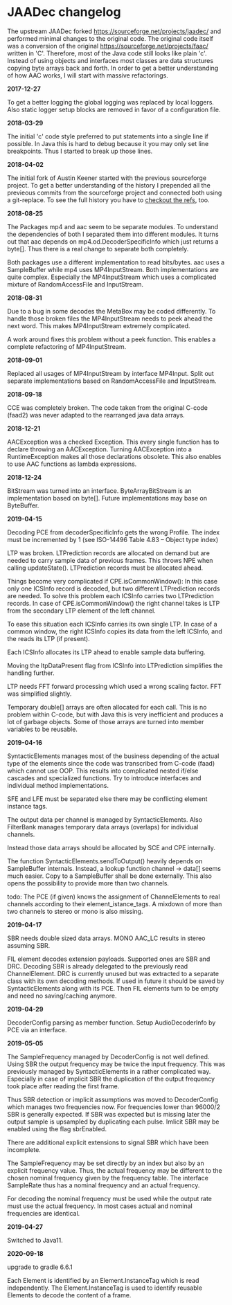 # JAADec changelog

The upstream JAADec forked https://sourceforge.net/projects/jaadec/ and performed minimal changes to the original code.
The original code itself was a conversion of the original https://sourceforge.net/projects/faac/ written in 'C'.
Therefore, most of the Java code still looks like plain 'c'. 
Instead of using objects and interfaces most classes are data structures copying byte arrays back and forth.
In order to get a better understanding of how AAC works, I will start with massive refactorings.

**2017-12-27**

To get a better logging the global logging was replaced by local loggers.
Also static logger setup blocks are removed in favor of a configuration file.

**2018-03-29**

The initial 'c' code style preferred to put statements into a single line if possible.
In Java this is hard to debug because it you may only set line breakpoints.
Thus I started to break up those lines.

**2018-04-02**

The initial fork of Austin Keener started with the previous sourceforge project.
To get a better understanding of the history I prepended all the previeous commits from the sourceforge project and connected both using a git-replace.
To see the full history you have to [checkout the refs](https://stackoverflow.com/questions/20069482/how-to-push-refs-replace-without-pushing-any-other-refs-in-git), too.

**2018-08-25**

The Packages mp4 and aac seem to be separate modules.
To understand the dependencies of both I separated them into different modules.
It turns out that aac depends on mp4.od.DecoderSpecificInfo which just returns a byte[].
Thus there is a real change to separate both completely.

Both packages use a different implementation to read bits/bytes.
aac uses a SampleBuffer while mp4 uses MP4InputStream.
Both implementations are quite complex.
Especially the MP4InputStream which uses a complicated mixture of RandomAccessFile and InputStream.

**2018-08-31**

Due to a bug in some decodes the MetaBox may be coded differently.
To handle those broken files the MP4InputStream needs to peek ahead the next word.
This makes MP4InputStream extremely complicated.

A work around fixes this problem without a peek function. 
This enables a complete refactoring of MP4InputStream. 

**2018-09-01**

Replaced all usages of MP4InputStream by interface MP4Input.
Split out separate implementations based on RandomAccessFile and InputStream.
  
**2018-09-18**

CCE was completely broken. The code taken from the original C-code (faad2) 
was never adapted to the rearranged java data arrays.
           
**2018-12-21** 

AACException was a checked Exception. 
This every single function has to declare throwing an AACException.
Turning AACException into a RuntimeException makes all those declarations obsolete.
This also enables to use AAC functions as lambda expressions.  

**2018-12-24**

BitStream was turned into an interface.
ByteArrayBitStream is an implementation based on byte[].
Future implementations may base on ByteBuffer. 

**2019-04-15**

Decoding PCE from decoderSpecificInfo gets the wrong Profile. 
The index must be incremented by 1 (see ISO-14496 Table 4.83 – Object type index)

LTP was broken. LTPrediction records are allocated on demand but are needed to carry sample data of previous frames.
This throws NPE when calling updateState(). LTPrediction records must be allocated ahead.

Things become very complicated if CPE.isCommonWindow(): In this case only one ICSInfo record is decoded,
but two different LTPrediction records are needed. To solve this problem each ICSInfo carries two LTPrediction records.
In case of CPE.isCommonWindow() the right channel takes is LTP from the secondary LTP element of the left channel.

To ease this situation each ICSInfo carries its own single LTP. In case of a common window, the right ICSInfo copies
its data from the left ICSInfo, and the reads its LTP (if present).

Each ICSInfo allocates its LTP ahead to enable sample data buffering.

Moving the ltpDataPresent flag from ICSInfo into LTPrediction simplifies the handling further.

LTP needs FFT forward processing which used a wrong scaling factor. FFT was simplified slightly.

Temporary double[] arrays are often allocated for each call. This is no problem within C-code,
but with Java this is very inefficient and produces a lot of garbage objects. 
Some of those arrays are turned into member variables to be reusable.

**2019-04-16**

SyntacticElements manages most of the business depending of the actual type of the elements 
since the code was transcribed from C-code (faad) which cannot use OOP.
This results into complicated nested if/else cascades and specialized functions.
Try to introduce interfaces and individual method implementations.

SFE and LFE must be separated else there may be conflicting element instance tags.

The output data per channel is managed by SyntacticElements.
Also FilterBank manages temporary data arrays (overlaps) for individual channels.

Instead those data arrays should be allocated by SCE and CPE internally.

The function SyntacticElements.sendToOutput() heavily depends on SampleBuffer internals.
Instead, a lookup function channel -> data[] seems much easier.
Copy to a SampleBuffer shall be done externally.
This also opens the possibility to provide more than two channels. 

todo:
The PCE (if given) knows the assignment of ChannelElements to real channels according to their element_istance_tags.
A mixdown of more than two channels to stereo or mono is also missing.

**2019-04-17**

SBR needs double sized data arrays.
MONO AAC_LC results in stereo assuming SBR.

FIL element decodes extension payloads. Supported ones are SBR and DRC.
Decoding SBR is already delegated to the previously read ChannelElement.
DRC is currently unused but was extracted to a separate class with its own decoding methods.
If used in future it should be saved by SyntacticElements along with its PCE.
Then FIL elements turn to be empty and need no saving/caching anymore.

**2019-04-29**

DecoderConfig parsing as member function. Setup AudioDecoderInfo by PCE via an interface.

**2019-05-05**

The SampleFrequency managed by DecoderConfig is not well defined.
Using SBR the output frequency may be twice the input frequency.
This was previously managed by SyntacticElements in a rather complicated way.
Especially in case of implicit SBR the duplication of the output frequency
took place after reading the first frame.

Thus SBR detection or implicit assumptions was moved to DecoderConfig which manages
two frequencies now. For frequencies lower than 96000/2 SBR is generally expected.
If SBR was expected but is missing later the output sample is upsampled by
duplicating each pulse. Imlicit SBR may be enabled using the flag sbrEnabled.

There are additional explicit extensions to signal SBR which have been incomplete.

The SampleFrequency may be set directly by an index but also by an explicit frequency value.
Thus, the actual frequency may be different to the chosen nominal frequency given
by the frequency table. The interface SampleRate thus has a nominal frequency
and an actual frequency.

For decoding the nominal frequency must be used while the output rate must use
the actual frequency. In most cases actual and nominal frequencies are identical.  

**2019-04-27**

Switched to Java11.
 
**2020-09-18**

upgrade to gradle 6.6.1

Each Element is identified by an Element.InstanceTag which is read independently.
The Element.InstanceTag is used to identify reusable Elements to decode the content of a frame.   
